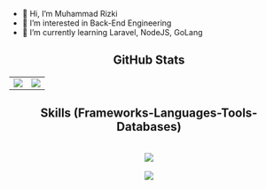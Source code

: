 - 👋 Hi, I’m Muhammad Rizki
- 👀 I’m interested in Back-End Engineering
- 🌱 I’m currently learning Laravel, NodeJS, GoLang

<h2 align="center">GitHub Stats</h2>
<table>
  <tr>
    <td>
      <img src="https://github-readme-stats.vercel.app/api?username=mhmmdriz&show_icons=true&include_all_commits=true&count_private=true&hide_border=true&theme=tokyonight"/>
    </td>
    <td>
      <img src="https://github-readme-streak-stats.herokuapp.com?user=mhmmdriz&theme=tokyonight&hide_border=true"/>
    </td>                           
  </tr>
</table>

<h2 align="center">Skills (Frameworks-Languages-Tools-Databases)</h2>
<br/>
<div align="center">
    <img src="https://skillicons.dev/icons?i=laravel,bootstrap,php,js,css,html,go,jquery,python,java,mysql" /><br>
    <br/>
    <img src="https://skillicons.dev/icons?i=vscode,github,git,figma,docker" />
</div>
